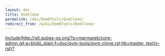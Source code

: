 ```yaml
---
layout: doc
title: QvmClone
permalink: /doc/Dom0Tools/QvmClone/
redirect_from: /wiki/Dom0Tools/QvmClone/
---
```


[Include(http://git.qubes-os.org/?p=marmarek/core-admin.git;a=blob\_plain;f=doc/qvm-tools/qvm-clone.rst;hb=master, text/x-rst)?](/wiki/Dom0Tools/Include(http%3A/git.qubes-os.org?p=marmarek/core-admin.git;a=blob_plain;f=doc/qvm-tools/qvm-clone.rst;hb=master,%20text/x-rst))
